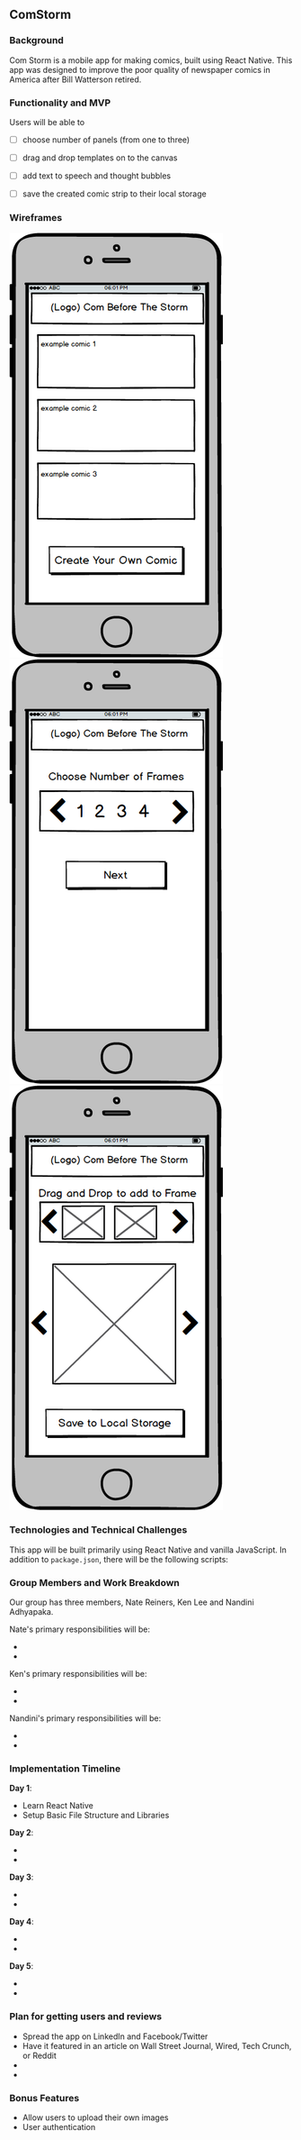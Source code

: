 ## ComStorm

### Background

Com Storm is a mobile app for making comics, built using React Native. This app was designed to improve the poor quality of newspaper comics in America after Bill Watterson retired.

### Functionality and MVP

Users will be able to

- [ ] choose number of panels (from one to three)
- [ ] drag and drop templates on to the canvas
- [ ] add text to speech and thought bubbles
- [ ] save the created comic strip to their local storage


### Wireframes

![wireframes](docs/wireframes/splash_page.png)
![wireframes](docs/wireframes/form1.png)
![wireframes](docs/wireframes/form2.png)

### Technologies and Technical Challenges

This app will be built primarily using React Native and vanilla JavaScript. In addition to `package.json`, there will be the following scripts:

### Group Members and Work Breakdown

Our group has three members, Nate Reiners, Ken Lee and Nandini Adhyapaka.

Nate's primary responsibilities will be:

-
-

Ken's primary responsibilities will be:

-
-

Nandini's primary responsibilities will be:

-
-

### Implementation Timeline

**Day 1**:

- Learn React Native
- Setup Basic File Structure and Libraries

**Day 2**:

-
-

**Day 3**:

-
-

**Day 4**:

-
-

**Day 5**:

-
-

### Plan for getting users and reviews

- Spread the app on LinkedIn and Facebook/Twitter
- Have it featured in an article on Wall Street Journal, Wired, Tech Crunch, or Reddit
-
-

### Bonus Features

- Allow users to upload their own images
- User authentication
